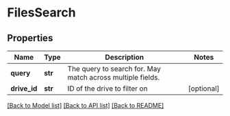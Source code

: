 # FilesSearch


## Properties
Name | Type | Description | Notes
------------ | ------------- | ------------- | -------------
**query** | **str** | The query to search for. May match across multiple fields. | 
**drive_id** | **str** | ID of the drive to filter on | [optional] 

[[Back to Model list]](../../README.md#documentation-for-models) [[Back to API list]](../../README.md#documentation-for-api-endpoints) [[Back to README]](../../README.md)


